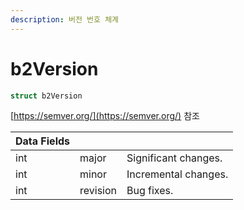 ```yaml
---
description: 버전 번호 체계
---
```


# b2Version



```c
struct b2Version
```

[https://semver.org/](https://semver.org/) 참조

| Data Fields |          |                      |
| ----------- | -------- | -------------------- |
| int         | major    | Significant changes. |
| int         | minor    | Incremental changes. |
| int         | revision | Bug fixes.           |

